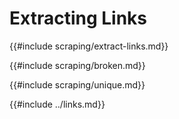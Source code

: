 # Extracting Links

{{#include scraping/extract-links.md}}

{{#include scraping/broken.md}}

{{#include scraping/unique.md}}

{{#include ../links.md}}
